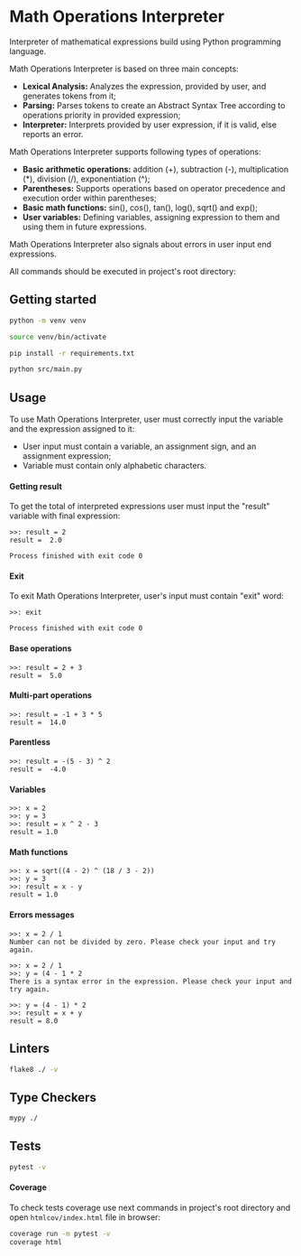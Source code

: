 # Math Operations Interpreter

Interpreter of mathematical expressions build using Python programming language.

Math Operations Interpreter is based on three main concepts:
- **Lexical Analysis:** Analyzes the expression, provided by user, and generates tokens from it;
- **Parsing:** Parses tokens to create an Abstract Syntax Tree according to operations priority in provided expression;
- **Interpreter:** Interprets provided by user expression, if it is valid, else reports an error.

Math Operations Interpreter supports following types of operations:
- **Basic arithmetic operations:** addition (+), subtraction (-), multiplication (*), division (/), exponentiation (^);
- **Parentheses:** Supports operations based on operator precedence and execution order within parentheses;
- **Basic math functions:** sin(), cos(), tan(), log(), sqrt() and exp();
- **User variables:** Defining variables, assigning expression to them and using them in future expressions.

Math Operations Interpreter also signals about errors in user input end expressions.


All commands should be executed in project's root directory:

## Getting started

```bash
python -m venv venv

source venv/bin/activate

pip install -r requirements.txt

python src/main.py
```

## Usage

To use Math Operations Interpreter, user must correctly input the variable and the expression assigned to it:
- User input must contain a variable, an assignment sign, and an assignment expression;
- Variable must contain only alphabetic characters.

#### Getting result
To get the total of interpreted expressions user must input the "result" variable with final expression:
```text
>>: result = 2
result =  2.0

Process finished with exit code 0
```

#### Exit
To exit Math Operations Interpreter, user's input must contain "exit" word:
```text
>>: exit

Process finished with exit code 0
```

#### Base operations
```text
>>: result = 2 + 3
result =  5.0
```

#### Multi-part operations
```text
>>: result = -1 + 3 * 5
result =  14.0
```

#### Parentless
```text
>>: result = -(5 - 3) ^ 2
result =  -4.0
```

#### Variables
```text
>>: x = 2
>>: y = 3
>>: result = x ^ 2 - 3
result = 1.0
```

#### Math functions
```text
>>: x = sqrt((4 - 2) ^ (18 / 3 - 2))        
>>: y = 3
>>: result = x - y
result = 1.0
```

#### Errors messages
```text
>>: x = 2 / 1     
Number can not be divided by zero. Please check your input and try again.

>>: x = 2 / 1
>>: y = (4 - 1 * 2
There is a syntax error in the expression. Please check your input and try again.

>>: y = (4 - 1) * 2
>>: result = x + y
result = 8.0
```

## Linters

```bash
flake8 ./ -v
```

## Type Checkers

```bash
mypy ./
```

## Tests

```bash
pytest -v
```

#### Coverage

To check tests coverage use next commands in project's root directory and 
open ```htmlcov/index.html``` file in browser:
```bash
coverage run -m pytest -v
coverage html
```
